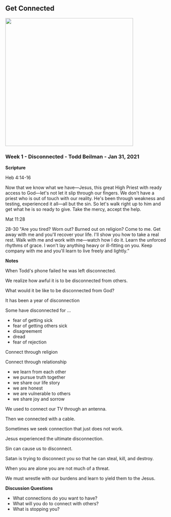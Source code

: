 ## Get Connected

<img src="/static/images/vineyard/Connected.jpg" width="400">


### Week 1 - Disconnected - Todd Beilman  - Jan 31, 2021

**Scripture**

Heb 4:14-16

Now that we know what we have—Jesus, this great High Priest with ready access to
God—let's not let it slip through our fingers. We don't have a priest who is out
of touch with our reality. He's been through weakness and testing, experienced
it all—all but the sin. So let's walk right up to him and get what he is so
ready to give. Take the mercy, accept the help.


Mat 11:28

28-30 "Are you tired? Worn out? Burned out on religion? Come to me. Get away
with me and you'll recover your life. I'll show you how to take a real rest.
Walk with me and work with me—watch how I do it. Learn the unforced rhythms of
grace. I won't lay anything heavy or ill-fitting on you. Keep company with me
and you'll learn to live freely and lightly.”


  
**Notes**

When Todd's phone failed he was left disconnected.

We realize how awful it is to be disconnected from others.

What would it be like to be disconnected from God?

It has been a year of disconnection

Some have disconnected for ...

-  fear of getting sick
- fear of getting others sick
- disagreement
- dread
- fear of rejection

Connect through religion

Connect through relationship

- we learn from each other
- we pursue truth together
- we share our life story
- we are honest
- we are vulnerable to others
- we share joy and sorrow

We used to connect our TV through an antenna.

Then we connected with a cable.

Sometimes we seek connection that just does not work.

Jesus experienced the ultimate disconnection.

Sin can cause us to disconnect.

Satan is trying to disconnect you so that he can steal, kill, and destroy.

When you are alone you are not much of a threat.

We must wrestle with our burdens and learn to yield them to the Jesus.



**Discussion Questions**

* What connections do you want to have?
* What will you do to connect with others?
* What is stopping you?


